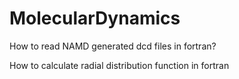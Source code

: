 # MolecularDynamics

How to read NAMD generated dcd files in fortran?


How to calculate radial distribution function in fortran
